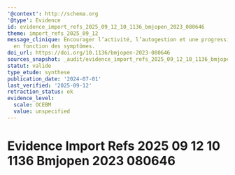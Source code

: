 ```yaml
---
'@context': http://schema.org
'@type': Evidence
id: evidence_import_refs_2025_09_12_10_1136_bmjopen_2023_080646
theme: import_refs_2025_09_12
message_clinique: Encourager l’activité, l’autogestion et une progression graduée
  en fonction des symptômes.
doi_url: https://doi.org/10.1136/bmjopen-2023-080646
sources_snapshot: _audit/evidence_import_refs_2025_09_12_10_1136_bmjopen_2023_080646.json
statut: valide
type_etude: synthese
publication_date: '2024-07-01'
last_verified: '2025-09-12'
retraction_status: ok
evidence_level:
  scale: OCEBM
  value: unspecified
---
```

# Evidence Import Refs 2025 09 12 10 1136 Bmjopen 2023 080646

